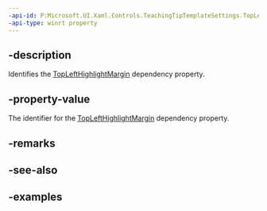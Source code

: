 ```yaml
---
-api-id: P:Microsoft.UI.Xaml.Controls.TeachingTipTemplateSettings.TopLeftHighlightMarginProperty
-api-type: winrt property
---
```


## -description

Identifies the [TopLeftHighlightMargin](teachingtiptemplatesettings_toplefthighlightmargin.md) dependency property.

## -property-value

The identifier for the [TopLeftHighlightMargin](teachingtiptemplatesettings_toplefthighlightmargin.md) dependency property.

## -remarks

## -see-also

## -examples

